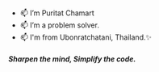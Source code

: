 - 📫 I’m Puritat Chamart
- 📫 I’m a problem solver.
- 📫 I'm from Ubonratchatani, Thailand.✨

##### Sharpen the mind, Simplify the code. #####

<!---
introbond/introbond is a ✨ special ✨ repository because its `README.md` (this file) appears on your GitHub profile.
You can click the Preview link to take a look at your changes.
--->
